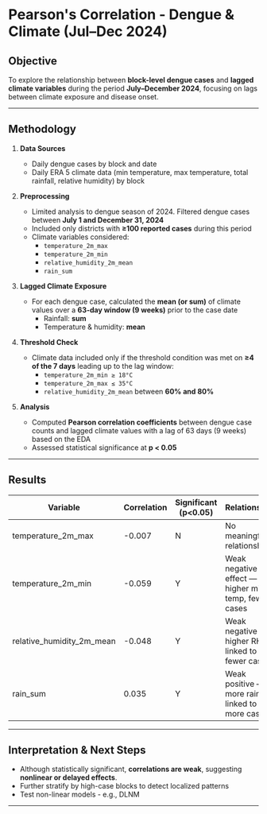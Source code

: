 # Pearson's Correlation - Dengue & Climate (Jul–Dec 2024)

## Objective
To explore the relationship between **block-level dengue cases** and **lagged climate variables** during the period **July–December 2024**, focusing on lags between climate exposure and disease onset.

---

## Methodology

1. **Data Sources**
   - Daily dengue cases by block and date
   - Daily ERA 5 climate data (min temperature, max temperature, total rainfall, relative humidity) by block

2. **Preprocessing**
   - Limited analysis to dengue season of 2024. Filtered dengue cases between **July 1 and December 31, 2024**
   - Included only districts with **≥100 reported cases** during this period
   - Climate variables considered:
     - `temperature_2m_max`
     - `temperature_2m_min`
     - `relative_humidity_2m_mean`
     - `rain_sum`

3. **Lagged Climate Exposure**
   - For each dengue case, calculated the **mean (or sum)** of climate values over a **63-day window (9 weeks)** prior to the case date
     - Rainfall: **sum**
     - Temperature & humidity: **mean**

4. **Threshold Check**
   - Climate data included only if the threshold condition was met on **≥4 of the 7 days** leading up to the lag window:
     - `temperature_2m_min ≥ 18°C`
     - `temperature_2m_max ≤ 35°C`
     - `relative_humidity_2m_mean` between **60% and 80%**

5. **Analysis**
   - Computed **Pearson correlation coefficients** between dengue case counts and lagged climate values with a lag of 63 days (9 weeks) based on the EDA
   - Assessed statistical significance at **p < 0.05**

---

## Results

| Variable                   | Correlation | Significant (p<0.05) | Relationship                                      |
|----------------------------|-------------|-----------------------|-----------------------------------------------------|
| temperature_2m_max         | -0.007      |  N                    | No meaningful relationship                          |
| temperature_2m_min         | -0.059      |  Y                    | Weak negative effect — higher min temp, fewer cases |
| relative_humidity_2m_mean | -0.048      | Y                 | Weak negative — higher RH linked to fewer cases     |
| rain_sum                  | 0.035       | Y                 | Weak positive — more rain linked to more cases      |

---

## Interpretation & Next Steps

- Although statistically significant, **correlations are weak**, suggesting **nonlinear or delayed effects**.
- Further stratify by high-case blocks to detect localized patterns
- Test non-linear models - e.g., DLNM



---

